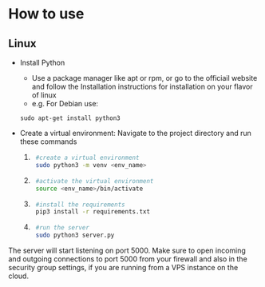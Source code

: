 

# How to use

## Linux

* Install Python
 
  * Use a package manager like apt or rpm, or go to the officiail website and follow the Installation instructions for installation on your flavor of linux
  * e.g. For Debian use:
  ```
  sudo apt-get install python3
  ```

* Create a virtual environment: Navigate to the project directory and run these commands
  
  1. ```bash
      #create a virtual environment
      sudo python3 -m venv <env_name>
     ``` 
  2. ```bash
      #activate the virtual environment
      source <env_name>/bin/activate
     ```
  3. ```bash
      #install the requirements
      pip3 install -r requirements.txt
     ```
  4. ```bash
      #run the server
      sudo python3 server.py
     ```

The server will start listening on port 5000.
Make sure to open incoming and outgoing connections to port 5000 from your firewall and also in the security group settings, if you are running from a VPS instance on the cloud.







